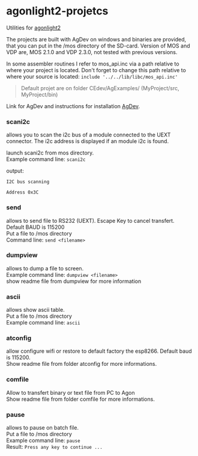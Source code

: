 # agonlight2-projetcs
Utilities for [agonlight2](https://www.olimex.com/Products/Retro-Computers/AgonLight2/open-source-hardware)

The projects are built with AgDev on windows and binaries are provided, that you can put in the /mos directory of the SD-card. Version of MOS and VDP are, MOS 2.1.0 and VDP 2.3.0, not tested with previous versions.

In some assembler routines I refer to mos_api.inc via a path relative to where your project is located.
Don't forget to change this path relative to where your source is located: `include '../../lib/libc/mos_api.inc'`  

>Default projet are on folder CEdev/AgExamples/ (MyProject/src, MyProject/bin)

Link for AgDev and instructions for installation [AgDev](https://github.com/pcawte/AgDev).


### scani2c
allows you to scan the i2c bus of a module connected to the UEXT connector. The i2c address is displayed if an module i2c is found.

launch scani2c from mos directory.  
Example command line: `scani2c`

output:

`I2C bus scanning`

`Address 0x3C`


### send
allows to send file to RS232 (UEXT). Escape Key to cancel transfert.  
Default BAUD is 115200  
Put a file to /mos directory  
Command line: `send <filename>`

### dumpview
allows to dump a file to screen.  
Example command line: `dumpview <filename>`  
show readme file from dumpview for more information

### ascii
allows show ascii table.  
Put a file to /mos directory  
Example command line: `ascii`

### atconfig

allow configure wifi or restore to default factory the esp8266. Default baud is 115200.  
Show readme file from folder atconfig for more informations.

### comfile  
Allow to transfert binary or text file from PC to Agon  
Show readme file from folder comfile for more informations.

### pause  
allows to pause on batch file.  
Put a file to /mos directory  
Example command line: `pause`  
Result: `Press any key to continue ...`
